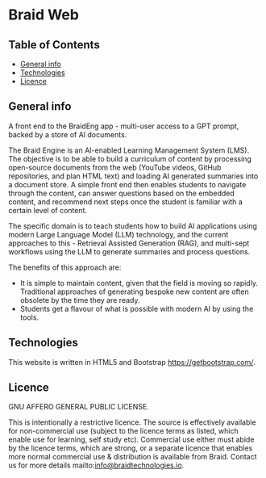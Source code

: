 # Braid Web 

## Table of Contents
* [General info](#general-info)
* [Technologies](#technologies)
* [Licence](#licence)

## General info
A front end to the BraidEng app - multi-user access to a GPT prompt, backed by a store of AI documents.

The Braid Engine is an AI-enabled Learning Management System (LMS). The objective is to be able to build a curriculum of content by processing open-source documents from the web (YouTube videos, GitHub repositories, and plan HTML text) and loading AI generated summaries into a document store. A simple front end then enables students to navigate through the content, can answer questions based on the embedded content, and recommend next steps once the student is familiar with a certain level of content. 

The specific domain is to teach students how to build AI applications using modern Large Language Model (LLM) technology, and the current approaches to this - Retrieval Assisted Generation (RAG), and multi-sept workflows using the LLM to generate summaries and process questions.

The benefits of this approach are:
- It is simple to maintain content, given that the field is moving so rapidly. Traditional approaches of generating bespoke new content are often obsolete by the time they are ready. 
- Students get a flavour of what is possible with modern AI by using the tools. 

## Technologies 
This website is written in HTML5 and Bootstrap https://getbootstrap.com/. 

## Licence
GNU AFFERO GENERAL PUBLIC LICENSE.

This is intentionally a restrictive licence. The source is effectively available for non-commercial use (subject to the licence terms as listed, which enable use for learning, self study etc). Commercial use either must abide by the licence terms, which are strong, or a separate licence that enables more normal commercial use & distribution is available from Braid. Contact us for more details mailto:info@braidtechnologies.io. 




